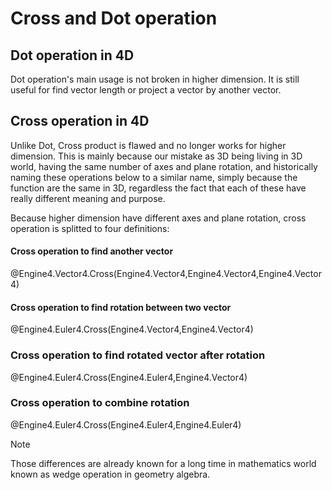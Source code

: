 # Cross and Dot operation

## Dot operation in 4D

Dot operation's main usage is not broken in higher dimension. It is still useful for find vector length or project a vector by another vector.

## Cross operation in 4D

Unlike Dot, Cross product is flawed and no longer works for higher dimension. This is mainly because our mistake as 3D being living in 3D world, having the same number of axes and plane rotation, and historically naming these operations below to a similar name, simply because the function are the same in 3D, regardless the fact that each of these have really different meaning and purpose.

Because higher dimension have different axes and plane rotation, cross operation is splitted to four definitions:

#### Cross operation to find another vector

@Engine4.Vector4.Cross(Engine4.Vector4,Engine4.Vector4,Engine4.Vector4)

#### Cross operation to find rotation between two vector

@Engine4.Euler4.Cross(Engine4.Vector4,Engine4.Vector4)

### Cross operation to find rotated vector after rotation

@Engine4.Euler4.Cross(Engine4.Euler4,Engine4.Vector4)

### Cross operation to combine rotation

@Engine4.Euler4.Cross(Engine4.Euler4,Engine4.Euler4)

> [!NOTE]
> Those differences are already known for a long time in mathematics world known as wedge operation in geometry algebra.